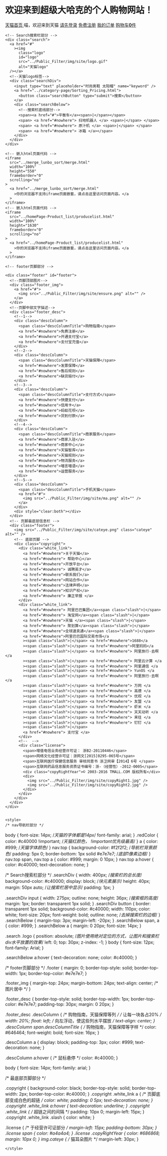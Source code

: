 # 欢迎来到超级大哈克的个人购物网站！



<html lang="en">
  <head>
    <meta charset="UTF-8" />
    <meta name="viewport" content="width=device-width, initial-scale=1.0" />
    <meta http-equiv="X-UA-Compatible" content="ie=edge" />
    <script src="../Public_Filter/study/js/jquery/2.0.0/jquery.min.js"></script>
    <link
      href="../Public_Filter/study/css/bootstrap/3.3.6/bootstrap.min.css"
      rel="stylesheet"
    />
    <script src="../Public_Filter/study/js/bootstrap/3.3.6/bootstrap.min.js"></script>
    <link rel="stylesheet" href="publicPage.css" />
    <title>天猫首页页面(陈健聪)</title>
  </head>

  <body>
    <!-- Nav页面 -->
    <nav class="top">
      <a href="index.html">
        <span class="glyphicon glyphicon glyphicon-home redColor"></span>
        <!--引用bootstrap图标-->
        天猫首页
      </a>
      <span>喵，欢迎来到天猫</span>
      <a href="../other-page/Login.html">请先登录</a>
      <a href="../other-page/register.html">免费注册</a>
      <span class="pull-right">
        <!--pull-right是bootstrap向右浮动的方法-->
        <a href="../Order-page/order.html">我的订单</a>
        <a href="../shopping-cart/cart.html">
          <span class="glyphicon glyphicon-shopping-cart redColor"></span>
          购物车<strong>0</strong>件</a
        >
      </span>
    </nav>

    <!-- Search搜索栏部分 -->
    <div class="search">
      <a href="#"
        ><img
          class="logo"
          id="logo"
          src="../Public_Filter/img/site/logo.gif"
          alt="天猫logo"
      /></a>
      <!--天猫logo标签-->
      <div class="searchDiv">
        <input type="text" placeholder="时尚男鞋 太阳帽" name="keyword" />
        <a href="../category-page/Sorting_Pricing.html">
          <button class="searchButton" type="submit">搜索</button>
        </a>
        <div class="searchBelow">
          <!--搜索栏底线部分-->
          <span><a href="#">平衡车</a><span>|</span></span>
          <span> <a href="#nowhere"> 扫地机器人 </a> <span>|</span> </span>
          <span> <a href="#nowhere"> 原汁机 </a> <span>|</span> </span>
          <span> <a href="#nowhere"> 冰箱 </a></span>
        </div>
      </div>
    </div>

    <!-- 嵌入html页面代码 -->
    <iframe
      src="../merge_lunbo_sort/merge.html"
      width="100%"
      height="550"
      frameborder="0"
      scrolling="no"
    >
      <a href="../merge_lunbo_sort/merge.html"
        >你的浏览器不支持iframe页面嵌套，请点击这里访问页面内容。</a
      >
    </iframe>
    <!-- 嵌入html页面代码 -->
    <iframe
      src="../homePage-Product_list/producelist.html"
      width="100%"
      height="1630"
      frameborder="0"
      scrolling="no"
    >
      <a href="../homePage-Product_list/producelist.html"
        >你的浏览器不支持iframe页面嵌套，请点击这里访问页面内容。</a
      >
    </iframe>

    <!-- footer页脚部分 -->

    <div class="footer" id="footer">
      <!--页脚顶部图片-->
      <div class="footer_img">
        <a href="#">
          <img src="../Public_Filter/img/site/ensure.png" alt="" />
        </a>
      </div>
      <!--页脚中部文字描述-->
      <div class="footer_desc">
        <!--1-->
        <div class="descColumn">
          <span class="descColumnTitle">购物指南</span>
          <a href="#nowhere">免费注册</a>
          <a href="#nowhere">开通支付宝</a>
          <a href="#nowhere">支付宝充值</a>
        </div>
        <!--2-->
        <div class="descColumn">
          <span class="descColumnTitle">天猫保障</span>
          <a href="#nowhere">发票保障</a>
          <a href="#nowhere">售后规则</a>
          <a href="#nowhere">缺货赔付</a>
        </div>
        <!--3-->
        <div class="descColumn">
          <span class="descColumnTitle">支付方式</span>
          <a href="#nowhere">快捷支付</a>
          <a href="#nowhere">信用卡</a>
          <a href="#nowhere">蚂蚁花呗</a>
          <a href="#nowhere">货到付款</a>
        </div>
        <!--4-->
        <div class="descColumn">
          <span class="descColumnTitle">商家服务</span>
          <a href="#nowhere">商家入驻</a>
          <a href="#nowhere">商家中心</a>
          <a href="#nowhere">天猫智库</a>
          <a href="#nowhere">天猫规则</a>
          <a href="#nowhere">物流服务</a>
          <a href="#nowhere">喵言喵语</a>
          <a href="#nowhere">运营服务</a>
        </div>
        <!--5-->
        <div class="descColumn">
          <span class="descColumnTitle">手机天猫</span>
          <a href="#">
            <img src="../Public_Filter/img/site/ma.png" alt="" />
          </a>
        </div>
        <div style="clear:both"></div>
      </div>
      <!-- 页脚最底部信息栏 -->
      <div class="footer">
        <img src="../Public_Filter/img/site/cateye.png" class="cateye" alt="" />
        <!-- 底部页脚 -->
        <div class="copyright">
          <div class="white_link">
            <a href="#nowhere">关于天猫</a>
            <a href="#nowhere"> 帮助中心</a>
            <a href="#nowhere">开放平台</a>
            <a href="#nowhere"> 诚聘英才</a>
            <a href="#nowhere">联系我们</a>
            <a href="#nowhere">网站合作</a>
            <a href="#nowhere">法律声明</a>
            <a href="#nowhere">知识产权</a>
            <a href="#nowhere"> 廉正举报 </a>
          </div>
          <div class="white_link">
            <a href="#nowhere"> 阿里巴巴集团</a><span class="slash">|</span>
            <a href="#nowhere"> 淘宝网</a><span class="slash">|</span>
            <a href="#nowhere">天猫 </a><span class="slash">|</span>
            <a href="#nowhere"> 聚划算</a><span class="slash">|</span>
            <a href="#nowhere">全球速卖通</a><span class="slash">|</span>
            <a href="#nowhere">阿里巴巴国际交易市场</a
            ><span class="slash">|</span> <a href="#nowhere">1688</a
            ><span class="slash">|</span> <a href="#nowhere">阿里妈妈</a
            ><span class="slash">|</span> <a href="#nowhere"> 阿里旅行·去啊 </a
            ><span class="slash">|</span> <a href="#nowhere"> 阿里云计算 </a
            ><span class="slash">|</span> <a href="#nowhere"> 阿里通信 </a
            ><span class="slash">|</span> <a href="#nowhere"> YunOS </a
            ><span class="slash">|</span> <a href="#nowhere"> 阿里旅行·去啊 </a
            ><span class="slash">|</span> <a href="#nowhere"> 万网 </a
            ><span class="slash">|</span> <a href="#nowhere"> 高德 </a
            ><span class="slash">|</span> <a href="#nowhere"> 优视 </a
            ><span class="slash">|</span> <a href="#nowhere"> 友盟 </a
            ><span class="slash">|</span> <a href="#nowhere"> 虾米 </a
            ><span class="slash">|</span> <a href="#nowhere"> 天天动听 </a
            ><span class="slash">|</span> <a href="#nowhere"> 来往 </a
            ><span class="slash">|</span> <a href="#nowhere"> 钉钉 </a
            ><span class="slash">|</span>
            <a href="#nowhere"> 支付宝 </a>
          </div>
          <!--  -->
          <div class="license">
            <span>增值电信业务经营许可证： 浙B2-20110446</span>
            <span>网络文化经营许可证：浙网文[2015]0295-065号</span>
            <span>互联网医疗保健信息服务 审核同意书 浙卫网审【2014】6号 </span>
            <span>互联网药品信息服务资质证书编号：浙-（经营性）-2012-0005</span>
            <div class="copyRightYear">© 2003-2016 TMALL.COM 版权所有</div>
            <div>
              <img src="../Public_Filter/img/site/copyRight1.jpg" />
              <img src="../Public_Filter/img/site/copyRight2.jpg" />
            </div>
          </div>
        </div>
      </div>
    </div>
    
    
    <style>
    /* nav导航栏部分 */
body {
  font-size: 14px; /*天猫的字体都是14px*/
  font-family: arial;
}
.redColor {
  color: #c40000 !important; /*天猫红颜色， !important优先级最高*/
}
a {
  color: #999; /*天猫字体颜色*/
}
nav.top {
  background-color: #f2f2f2; /*导航栏背景颜色*/
  padding: 5px 0;
  border-bottom: 1px solid #e7e7e7; /*底部1像素边框*/
}
nav.top span,
nav.top a {
  color: #999;
  margin: 0 10px;
}
nav.top a:hover {
  color: #c40000;
  text-decoration: none;
}

/* Search搜索栏部分 */
.searchDiv {
  width: 400px; /*搜索栏的总长度*/
  background-color: #c40000;
  display: block; /*块元素展示*/
  height: 40px;
  margin: 50px auto; /*让搜索栏居中显示*/
  padding: 1px;
}

.searchDiv input {
  width: 275px;
  outline: none;
  height: 36px; /*搜索框的高度*/
  margin: 1px;
  border: transparent 1px solid;
}
.searchDiv button {
  border: transparent 1px solid;
  background-color: #c40000;
  width: 110px;
  color: white;
  font-size: 20px;
  font-weight: bold;
  outline: none; /*去掉搜索栏的边框*/
}
.searchBelow {
  margin-top: 3px;
  margin-left: -20px;
}
.searchBelow span,
a {
  color: #999;
}
.searchBelow a {
  margin: 0 20px;
  font-size: 14px;
}

.search .logo {
  position: absolute; /*图片使用绝对定位的方式，让图片和搜索栏div水平放置的效果*/
  left: 0;
  top: 30px;
  z-index: -1;
}
body {
  font-size: 12px;
  font-family: Arial;
}

.searchBelow a:hover {
  text-decoration: none;
  color: #c40000;
}

/* footer页脚部分 */
.footer {
  margin: 0;
  border-top-style: solid;
  border-top-width: 1px;
  border-top-color: #e7e7e7;
}

.footer_img {
  margin-top: 24px;
  margin-bottom: 24px;
  text-align: center;
  /* 图片居中 */
}

.footer_desc {
  border-top-style: solid;
  border-top-width: 1px;
  border-top-color: #e7e7e7;
  padding-top: 30px;
  margin: 0 20px;
}

.footer_desc .descColumn {
  /* 购物指南，天猫保障等列 */
  /* 让每一块各占20% */
  width: 20%;
  float: left;
  /* 向左浮动，使这些列水平摆放 */
  text-align: center;
}
.descColumn span.descColumnTitle {
  /* 购物指南，天猫保障等字样 */
  color: #646464;
  font-weight: bold;
  font-size: 16px;
}

.descColumn a {
  display: block;
  padding-top: 3px;
  color: #999;
  text-decoration: none;
}

.descColumn a:hover {
  /* 鼠标悬停 */
  color: #c40000;
}

body {
  font-size: 14px;
  font-family: arial;
}

/* 最底部页脚部分 */

.copyright {
  background-color: black;
  border-top-style: solid;
  border-top-width: 2px;
  border-top-color: #c40000;
}
.copyright .white_link a {
  /* 页脚底部变成白色的超链 */
  color: white;
  padding: 0 5px;
  text-decoration: none;
}
.copyright .white_link a:hover {
  text-decoration: underline;
}
.copyright .white_link {
  /* 超链之间的间隔 */
  padding: 10px 0;
  margin-left: 15px;
}
.copyright .white_link .slash {
  color: white;
}

.license {
  /* 于经营许可证部分 */
  margin-left: 15px;
  padding-bottom: 30px;
}
.license span {
  color: #a4a4a4;
}
.license .copyRightYear {
  color: #686868;
  margin: 10px 0;
}
img.cateye {
  /* 猫耳朵图片 */
  margin-left: 30px;
}

    </style>
    
  </body>

  <script>
    $("a[href]").click(function() {
      var href = $(this).attr("href");
      if ("#nowhere" == href || "#" == href) {
        alert("很抱歉，站长在拼命开发中，此链接暂不可用 ┭┮﹏┭┮");
      }
    });
  </script>
</html>
